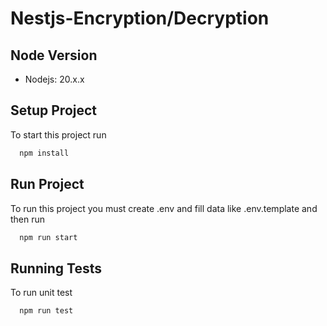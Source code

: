 
[circleci-image]: https://img.shields.io/circleci/build/github/nestjs/nest/master?token=abc123def456
[circleci-url]: https://circleci.com/gh/nestjs/nest

# Nestjs-Encryption/Decryption


## Node Version

- Nodejs: 20.x.x
## Setup Project

To start this project run

```bash
  npm install
```

## Run Project

To run this project you must create .env and fill data like .env.template
and
then run
```bash
  npm run start
```

## Running Tests

To run unit test

```bash
  npm run test
```


